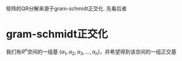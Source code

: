 矩阵的QR分解来源于gram-schmidt正交化. 先看后者

# gram-schmidt正交化
我们有$R^{n}$空间的一组基 $\left (  \alpha_{1},\alpha_{2},\alpha_{3},...,\alpha_{n}\right )$，并希望得到该空间的一组正交基
